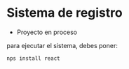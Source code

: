 <h1>Sistema de registro</h1>

- Proyecto en proceso </h1>

para ejecutar el sistema, debes poner:

``` nps install react ```
